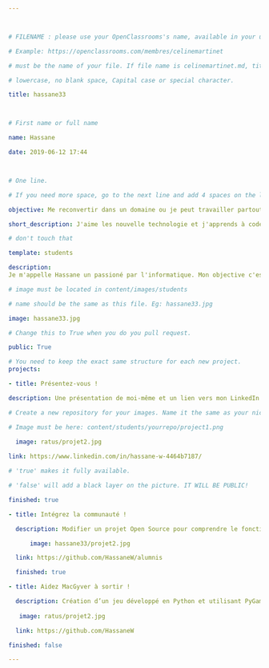 ```yaml
---



# FILENAME : please use your OpenClassrooms's name, available in your url.

# Example: https://openclassrooms.com/membres/celinemartinet

# must be the name of your file. If file name is celinemartinet.md, title is celinemartinet.

# lowercase, no blank space, Capital case or special character.

title: hassane33



# First name or full name

name: Hassane

date: 2019-06-12 17:44



# One line.

# If you need more space, go to the next line and add 4 spaces on the left, as in 'description'.

objective: Me reconvertir dans un domaine ou je peut travailler partout dans le monde.

short_description: J'aime les nouvelle technologie et j'apprends à coder afin d'effectuer une reconversion professionelle.

# don't touch that

template: students

description:
Je m'appelle Hassane un passioné par l'informatique. Mon objective c'est être developpeur Swift/ios. 

# image must be located in content/images/students

# name should be the same as this file. Eg: hassane33.jpg

image: hassane33.jpg

# Change this to True when you do you pull request.

public: True

# You need to keep the exact same structure for each new project.
projects:

- title: Présentez-vous !

description: Une présentation de moi-même et un lien vers mon LinkedIn.

# Create a new repository for your images. Name it the same as your nickname and profile picture.

# Image must be here: content/students/yourrepo/project1.png

  image: ratus/projet2.jpg
  
link: https://www.linkedin.com/in/hassane-w-4464b7187/

# 'true' makes it fully available.

# 'false' will add a black layer on the picture. IT WILL BE PUBLIC!

finished: true

- title: Intégrez la communauté !

  description: Modifier un projet Open Source pour comprendre le fonctionnement de Git, de Github et des pull requests.

      image: hassane33/projet2.jpg

  link: https://github.com/HassaneW/alumnis

  finished: true

- title: Aidez MacGyver à sortir !

  description: Création d’un jeu développé en Python et utilisant PyGame.
  
   image: ratus/projet2.jpg

  link: https://github.com/HassaneW

finished: false

---
```

